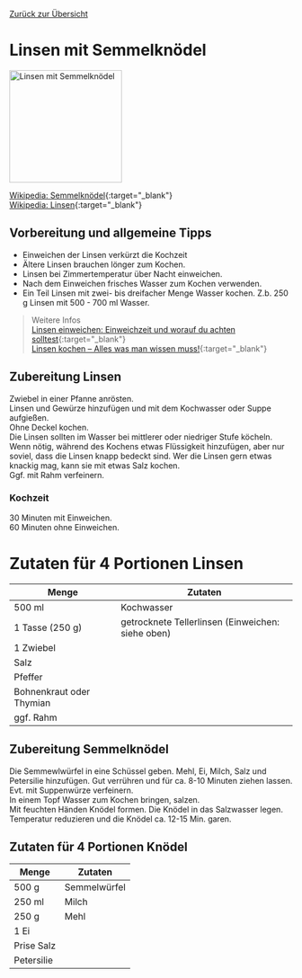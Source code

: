 [Zurück zur Übersicht](index.html)

# Linsen mit Semmelknödel

<img src="https://flic.kr/p/2b4xjdp" height="200" alt="Linsen mit Semmelknödel">   

[Wikipedia: Semmelknödel](https://de.wikipedia.org/wiki/Semmelkn%C3%B6del){:target="_blank"}      
[Wikipedia: Linsen](https://de.wikipedia.org/wiki/Linse_(Botanik)){:target="_blank"}    

## Vorbereitung und allgemeine Tipps
<ul>
 <li>
 Einweichen der Linsen verkürzt die Kochzeit
 </li>
 <li>
 Ältere Linsen brauchen lönger zum Kochen.
 </li>
 <li>
 Linsen bei Zimmertemperatur über Nacht einweichen.
 </li>
 <li>
 Nach dem Einweichen frisches Wasser zum Kochen verwenden.
 </li>
 <li>
 Ein Teil Linsen mit zwei- bis dreifacher Menge Wasser kochen. Z.b. 250 g Linsen mit 500 - 700 ml Wasser.  
 </li>
</ul>

> Weitere Infos   
[Linsen einweichen: Einweichzeit und worauf du achten solltest](https://utopia.de/ratgeber/linsen-einweichen-einweichzeit-und-worauf-du-achten-solltest/){:target="_blank"}    
[Linsen kochen – Alles was man wissen muss!](https://www.wir-essen-gesund.de/linsen-kochen/){:target="_blank"}    

## Zubereitung Linsen
Zwiebel in einer Pfanne anrösten.   
Linsen und Gewürze hinzufügen und mit dem Kochwasser oder Suppe aufgießen.   
Ohne Deckel kochen.   
Die Linsen sollten im Wasser bei mittlerer oder niedriger Stufe köcheln.      
Wenn nötig, während des Kochens etwas Flüssigkeit hinzufügen, aber nur soviel, dass die Linsen knapp bedeckt sind.
Wer die Linsen gern etwas knackig mag, kann sie mit etwas Salz kochen.   
Ggf. mit Rahm verfeinern.   


###  Kochzeit
30 Minuten mit Einweichen.   
60 Minuten ohne Einweichen.   

# Zutaten für 4 Portionen Linsen

Menge | Zutaten
--- | ---
500 ml | Kochwasser
1 Tasse (250 g) | getrocknete Tellerlinsen (Einweichen: siehe oben)
| 1 Zwiebel
| Salz
| Pfeffer
| Bohnenkraut oder Thymian
| ggf. Rahm


## Zubereitung Semmelknödel
Die Semmewlwürfel in eine Schüssel geben. Mehl, Ei, Milch, Salz und Petersilie hinzufügen. Gut verrühren und für ca. 8-10 Minuten ziehen lassen.   
Evt. mit Suppenwürze verfeinern.   
In einem Topf Wasser zum Kochen bringen, salzen.   
Mit feuchten Händen Knödel formen. Die Knödel in das Salzwasser legen.   
Temperatur reduzieren und die Knödel ca. 12-15 Min. garen.   

## Zutaten für 4 Portionen Knödel

Menge | Zutaten
--- | ---
500 g | Semmelwürfel
250 ml | Milch
250 g | Mehl
| 1 Ei
| Prise Salz
| Petersilie
